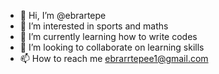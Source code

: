 - 👋 Hi, I’m @ebrartepe
- 👀 I’m interested in sports and maths
- 🌱 I’m currently learning how to write codes
- 💞️ I’m looking to collaborate on learning skills
- 📫 How to reach me ebrarrtepee1@gmail.com

<!---
ebrartepe/ebrartepe is a ✨ special ✨ repository because its `README.md` (this file) appears on your GitHub profile.
You can click the Preview link to take a look at your changes.
--->

